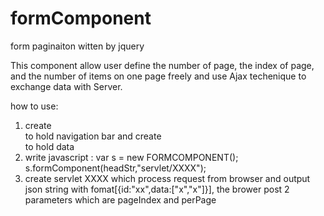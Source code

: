 formComponent
=============

form paginaiton witten by jquery

This component allow user define the number of page, the index of page, and the number of items on one page freely and use Ajax techenique to exchange data with Server.

how to use:
1. create <div class="holder"> to hold navigation bar and create <div class="table"> to hold data
2. write javascript :
      var s = new FORMCOMPONENT();
			s.formComponent(headStr,"servlet/XXXX");
3. create servlet XXXX which process request from browser and output json string with fomat[{id:"xx",data:["x","x"]}], the brower post 2 parameters which are pageIndex and perPage
